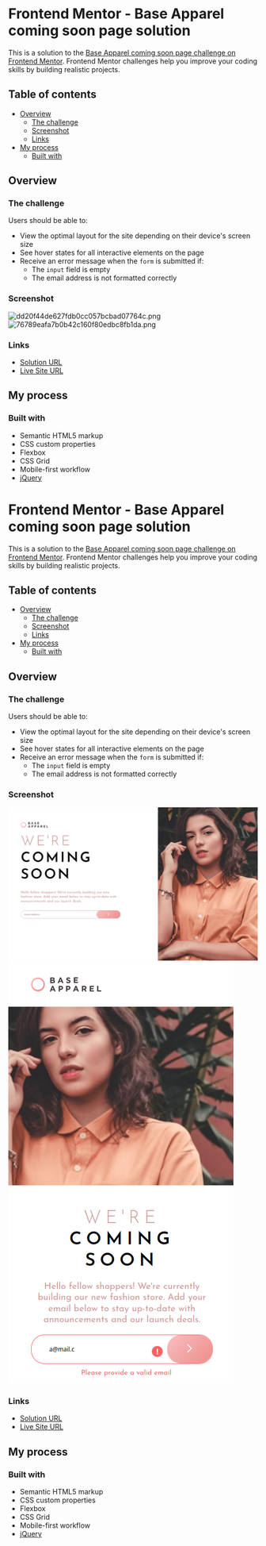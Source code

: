 # Frontend Mentor - Base Apparel coming soon page solution

This is a solution to the [Base Apparel coming soon page challenge on Frontend Mentor](https://www.frontendmentor.io/challenges/base-apparel-coming-soon-page-5d46b47f8db8a7063f9331a0). Frontend Mentor challenges help you improve your coding skills by building realistic projects.

## Table of contents

- [Overview](#overview)
  - [The challenge](#the-challenge)
  - [Screenshot](#screenshot)
  - [Links](#links)
- [My process](#my-process)
  - [Built with](#built-with)

## Overview

### The challenge

Users should be able to:

- View the optimal layout for the site depending on their device's screen size
- See hover states for all interactive elements on the page
- Receive an error message when the `form` is submitted if:
  - The `input` field is empty
  - The email address is not formatted correctly

### Screenshot

![dd20f44de627fdb0cc057bcbad07764c.png](../_resources/dd20f44de627fdb0cc057bcbad07764c.png)
![76789eafa7b0b42c160f80edbc8fb1da.png](../_resources/76789eafa7b0b42c160f80edbc8fb1da.png)

### Links

- [Solution URL](https://github.com/ChrolloKryber/base-apparel-frontend-mentor)
- [Live Site URL](https://chrollokryber.github.io/base-apparel-frontend-mentor/)

## My process

### Built with

- Semantic HTML5 markup
- CSS custom properties
- Flexbox
- CSS Grid
- Mobile-first workflow
- [jQuery](https://jquery.com)

# Frontend Mentor - Base Apparel coming soon page solution

This is a solution to the [Base Apparel coming soon page challenge on Frontend Mentor](https://www.frontendmentor.io/challenges/base-apparel-coming-soon-page-5d46b47f8db8a7063f9331a0). Frontend Mentor challenges help you improve your coding skills by building realistic projects.

## Table of contents

- [Overview](#overview)
  - [The challenge](#the-challenge)
  - [Screenshot](#screenshot)
  - [Links](#links)
- [My process](#my-process)
  - [Built with](#built-with)

## Overview

### The challenge

Users should be able to:

- View the optimal layout for the site depending on their device's screen size
- See hover states for all interactive elements on the page
- Receive an error message when the `form` is submitted if:
  - The `input` field is empty
  - The email address is not formatted correctly

### Screenshot

![dd20f44de627fdb0cc057bcbad07764c.png](/_resources/dd20f44de627fdb0cc057bcbad07764c.png)
![76789eafa7b0b42c160f80edbc8fb1da.png](/_resources/76789eafa7b0b42c160f80edbc8fb1da.png)

### Links

- [Solution URL](https://github.com/ChrolloKryber/base-apparel-frontend-mentor)
- [Live Site URL](https://chrollokryber.github.io/base-apparel-frontend-mentor/)

## My process

### Built with

- Semantic HTML5 markup
- CSS custom properties
- Flexbox
- CSS Grid
- Mobile-first workflow
- [jQuery](https://jquery.com)
